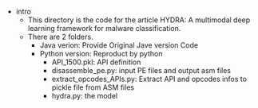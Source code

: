 - intro
  - This directory is the code for the article HYDRA: A multimodal deep learning framework for malware classification.
  - There are 2 folders.
    - Java verion: Provide Original Jave version Code
    - Python version: Reproduct by python
        - API_1500.pkl: API definition
        - disassemble_pe.py: input PE files and output asm files
        - extract_opcodes_APIs.py: Extract API and opcodes infos to pickle file from ASM files
        - hydra.py: the model
